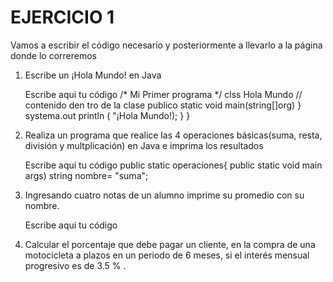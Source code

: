 # EJERCICIO 1
Vamos a escribir el código necesario y posteriormente a llevarlo a la página donde lo correremos

1. Escribe un ¡Hola Mundo! en Java
     
     Escribe aqui tu código
     /* Mi Primer programa
     */
     clss Hola Mundo
     // contenido den tro de la clase
     publico static void main(string[]org) }
     systema.out println ( "¡Hola Mundo!);
    }
    }
2. Realiza un programa que realice las 4 operaciones básicas(suma, resta, división y multplicación) en Java e imprima los resultados

    Escribe aqui tu código
    public static operaciones{
    public static void main[]( strinting) args)
    string nombre= "suma";
    
    
3. Ingresando cuatro notas de un alumno imprime su promedio con su nombre.

    Escribe aqui tu código
    
 4. Calcular el porcentaje que debe pagar un cliente, en la compra de una motocicleta a plazos en un periodo de 6 meses, si el interés mensual progresivo es de 3.5 % .
